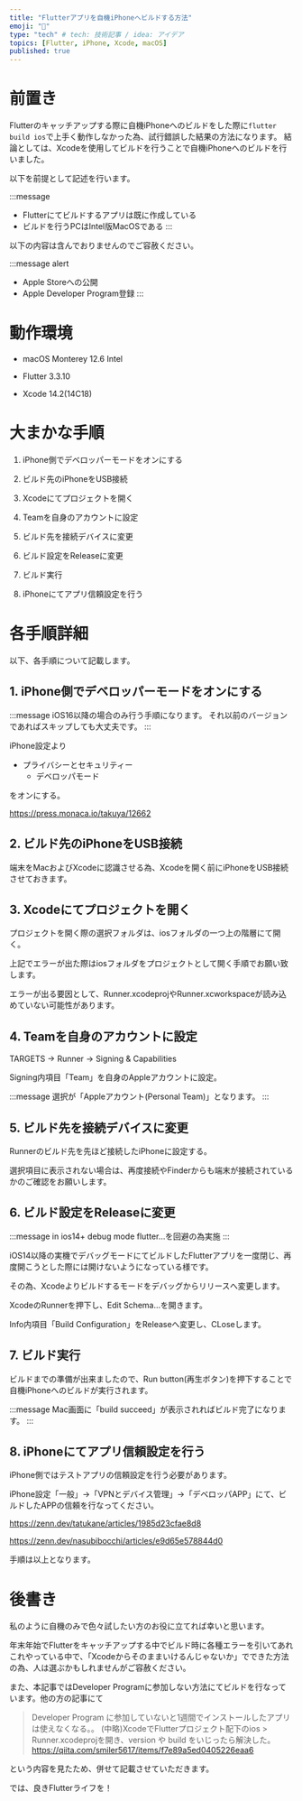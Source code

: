```yaml
---
title: "Flutterアプリを自機iPhoneへビルドする方法"
emoji: "🤔"
type: "tech" # tech: 技術記事 / idea: アイデア
topics: [Flutter, iPhone, Xcode, macOS]
published: true
---
```


# 前置き

Flutterのキャッチアップする際に自機iPhoneへのビルドをした際に`flutter build ios`で上手く動作しなかった為、試行錯誤した結果の方法になります。
結論としては、Xcodeを使用してビルドを行うことで自機iPhoneへのビルドを行いました。

以下を前提として記述を行います。

:::message
- Flutterにてビルドするアプリは既に作成している
- ビルドを行うPCはIntel版MacOSである
:::

以下の内容は含んでおりませんのでご容赦ください。

:::message alert
- Apple Storeへの公開
- Apple Developer Program登録
:::

# 動作環境

- macOS Monterey 12.6 Intel

- Flutter 3.3.10

- Xcode 14.2(14C18)

# 大まかな手順

1. iPhone側でデベロッパーモードをオンにする

2. ビルド先のiPhoneをUSB接続

3. Xcodeにてプロジェクトを開く

4. Teamを自身のアカウントに設定

5. ビルド先を接続デバイスに変更

6. ビルド設定をReleaseに変更

7. ビルド実行

8. iPhoneにてアプリ信頼設定を行う

# 各手順詳細

以下、各手順について記載します。

## 1. iPhone側でデベロッパーモードをオンにする

:::message
iOS16以降の場合のみ行う手順になります。
それ以前のバージョンであればスキップしても大丈夫です。
:::

iPhone設定より

- プライバシーとセキュリティー
    - デベロッパモード

をオンにする。

https://press.monaca.io/takuya/12662

## 2. ビルド先のiPhoneをUSB接続

端末をMacおよびXcodeに認識させる為、Xcodeを開く前にiPhoneをUSB接続させておきます。

## 3. Xcodeにてプロジェクトを開く

プロジェクトを開く際の選択フォルダは、iosフォルダの一つ上の階層にて開く。

上記でエラーが出た際はiosフォルダをプロジェクトとして開く手順でお願い致します。

エラーが出る要因として、Runner.xcodeprojやRunner.xcworkspaceが読み込めていない可能性があります。

## 4. Teamを自身のアカウントに設定

TARGETS -> Runner -> Signing & Capabilities

Signing内項目「Team」を自身のAppleアカウントに設定。

:::message
選択が「Appleアカウント(Personal Team)」となります。
:::

## 5. ビルド先を接続デバイスに変更

Runnerのビルド先を先ほど接続したiPhoneに設定する。

選択項目に表示されない場合は、再度接続やFinderからも端末が接続されているかのご確認をお願いします。

## 6. ビルド設定をReleaseに変更

:::message
in ios14+ debug mode flutter…を回避の為実施
:::

iOS14以降の実機でデバッグモードにてビルドしたFlutterアプリを一度閉じ、再度開こうとした際には開けないようになっている様です。

その為、Xcodeよりビルドするモードをデバッグからリリースへ変更します。

XcodeのRunnerを押下し、Edit Schema...を開きます。

Info内項目「Build Configuration」をReleaseへ変更し、CLoseします。

## 7. ビルド実行

ビルドまでの準備が出来ましたので、Run button(再生ボタン)を押下することで自機iPhoneへのビルドが実行されます。

:::message
Mac画面に「build succeed」が表示されればビルド完了になります。
:::

## 8. iPhoneにてアプリ信頼設定を行う

iPhone側ではテストアプリの信頼設定を行う必要があります。

iPhone設定「一般」->「VPNとデバイス管理」->「デベロッパAPP」にて、ビルドしたAPPの信頼を行なってください。

https://zenn.dev/tatukane/articles/1985d23cfae8d8

https://zenn.dev/nasubibocchi/articles/e9d65e578844d0

手順は以上となります。

# 後書き

私のように自機のみで色々試したい方のお役に立てれば幸いと思います。

年末年始でFlutterをキャッチアップする中でビルド時に各種エラーを引いてあれこれやっている中で、「Xcodeからそのままいけるんじゃないか」でできた方法の為、人は選ぶかもしれませんがご容赦ください。

また、本記事ではDeveloper Programに参加しない方法にてビルドを行なっています。他の方の記事にて

> Developer Program に参加していないと1週間でインストールしたアプリは使えなくなる。。
> (中略)XcodeでFlutterプロジェクト配下のios > Runner.xcodeprojを開き、version や build をいじったら解決した。
> https://qiita.com/smiler5617/items/f7e89a5ed0405226eaa6

という内容を見たため、併せて記載させていただきます。

では、良きFlutterライフを！

